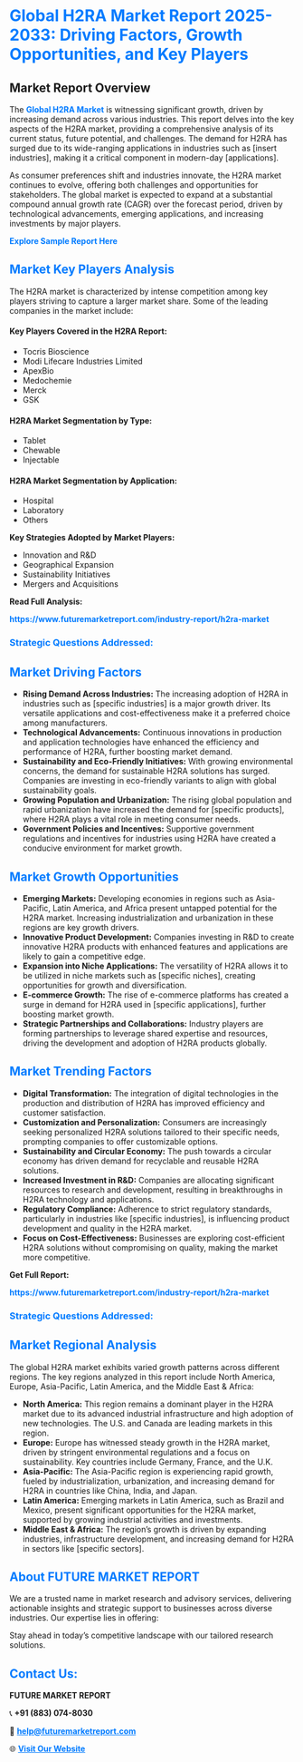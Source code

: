 <h1 style="color: #007BFF;">Global H2RA Market Report 2025-2033: Driving Factors, Growth Opportunities, and Key Players</h1>

<section id="overview">
<h2>Market Report Overview</h2>
<p>The <a href="https://www.futuremarketreport.com/industry-report/h2ra-market" style="color: #007BFF; text-decoration: none;"><strong>Global H2RA Market</strong></a> is witnessing significant growth, driven by increasing demand across various industries. This report delves into the key aspects of the H2RA market, providing a comprehensive analysis of its current status, future potential, and challenges. The demand for H2RA has surged due to its wide-ranging applications in industries such as [insert industries], making it a critical component in modern-day [applications].</p>
<p>As consumer preferences shift and industries innovate, the H2RA market continues to evolve, offering both challenges and opportunities for stakeholders. The global market is expected to expand at a substantial compound annual growth rate (CAGR) over the forecast period, driven by technological advancements, emerging applications, and increasing investments by major players.</p>
</section>

<section id="overview">
<p><a href="https://www.futuremarketreport.com/request-sample/reportId=77383" style="color: #007BFF; text-decoration: none;"><strong>Explore Sample Report Here</strong></a></p>
</section>

<section id="key-players">
<h2 style="color: #007BFF;">Market Key Players Analysis</h2>
<p>The H2RA market is characterized by intense competition among key players striving to capture a larger market share. Some of the leading companies in the market include:</p>
<h4>Key Players Covered in the H2RA Report:</h4>
<ul><li>Tocris Bioscience</li><li>Modi Lifecare Industries Limited</li><li>ApexBio</li><li>Medochemie</li><li>Merck</li><li>GSK</li></ul>
<h4>H2RA Market Segmentation by Type:</h4>
<ul><li>Tablet</li><li>Chewable</li><li>Injectable</li></ul>

<h4>H2RA Market Segmentation by Application:</h4>
<ul><li>Hospital</li><li>Laboratory</li><li>Others</li></ul>
<p><strong>Key Strategies Adopted by Market Players:</strong></p>
<ul>
<li>Innovation and R&D</li>
<li>Geographical Expansion</li>
<li>Sustainability Initiatives</li>
<li>Mergers and Acquisitions</li>
</ul>
</section>

<section>
<p><strong>Read Full Analysis: </strong></p><a href="https://www.futuremarketreport.com/industry-report/h2ra-market" style="color: #007BFF; text-decoration: none;"><strong>https://www.futuremarketreport.com/industry-report/h2ra-market</strong></a>
<h3 style="color: #007BFF;">Strategic Questions Addressed:</h3>
</section>

<section id="driving-factors">
<h2 style="color: #007BFF;">Market Driving Factors</h2>
<ul>
<li><strong>Rising Demand Across Industries:</strong> The increasing adoption of H2RA in industries such as [specific industries] is a major growth driver. Its versatile applications and cost-effectiveness make it a preferred choice among manufacturers.</li>
<li><strong>Technological Advancements:</strong> Continuous innovations in production and application technologies have enhanced the efficiency and performance of H2RA, further boosting market demand.</li>
<li><strong>Sustainability and Eco-Friendly Initiatives:</strong> With growing environmental concerns, the demand for sustainable H2RA solutions has surged. Companies are investing in eco-friendly variants to align with global sustainability goals.</li>
<li><strong>Growing Population and Urbanization:</strong> The rising global population and rapid urbanization have increased the demand for [specific products], where H2RA plays a vital role in meeting consumer needs.</li>
<li><strong>Government Policies and Incentives:</strong> Supportive government regulations and incentives for industries using H2RA have created a conducive environment for market growth.</li>
</ul>
</section>

<section id="growth-opportunities">
<h2 style="color: #007BFF;">Market Growth Opportunities</h2>
<ul>
<li><strong>Emerging Markets:</strong> Developing economies in regions such as Asia-Pacific, Latin America, and Africa present untapped potential for the H2RA market. Increasing industrialization and urbanization in these regions are key growth drivers.</li>
<li><strong>Innovative Product Development:</strong> Companies investing in R&D to create innovative H2RA products with enhanced features and applications are likely to gain a competitive edge.</li>
<li><strong>Expansion into Niche Applications:</strong> The versatility of H2RA allows it to be utilized in niche markets such as [specific niches], creating opportunities for growth and diversification.</li>
<li><strong>E-commerce Growth:</strong> The rise of e-commerce platforms has created a surge in demand for H2RA used in [specific applications], further boosting market growth.</li>
<li><strong>Strategic Partnerships and Collaborations:</strong> Industry players are forming partnerships to leverage shared expertise and resources, driving the development and adoption of H2RA products globally.</li>
</ul>
</section>

<section id="trending-factors">
<h2 style="color: #007BFF;">Market Trending Factors</h2>
<ul>
<li><strong>Digital Transformation:</strong> The integration of digital technologies in the production and distribution of H2RA has improved efficiency and customer satisfaction.</li>
<li><strong>Customization and Personalization:</strong> Consumers are increasingly seeking personalized H2RA solutions tailored to their specific needs, prompting companies to offer customizable options.</li>
<li><strong>Sustainability and Circular Economy:</strong> The push towards a circular economy has driven demand for recyclable and reusable H2RA solutions.</li>
<li><strong>Increased Investment in R&D:</strong> Companies are allocating significant resources to research and development, resulting in breakthroughs in H2RA technology and applications.</li>
<li><strong>Regulatory Compliance:</strong> Adherence to strict regulatory standards, particularly in industries like [specific industries], is influencing product development and quality in the H2RA market.</li>
<li><strong>Focus on Cost-Effectiveness:</strong> Businesses are exploring cost-efficient H2RA solutions without compromising on quality, making the market more competitive.</li>
</ul>
</section>

<section>
<p><strong>Get Full Report: </strong></p><a href="https://www.futuremarketreport.com/industry-report/h2ra-market" style="color: #007BFF; text-decoration: none;"><strong>https://www.futuremarketreport.com/industry-report/h2ra-market</strong></a>
<h3 style="color: #007BFF;">Strategic Questions Addressed:</h3>
</section>


<section id="regional-analysis">
<h2 style="color: #007BFF;">Market Regional Analysis</h2>
<p>The global H2RA market exhibits varied growth patterns across different regions. The key regions analyzed in this report include North America, Europe, Asia-Pacific, Latin America, and the Middle East & Africa:</p>
<ul>
<li><strong>North America:</strong> This region remains a dominant player in the H2RA market due to its advanced industrial infrastructure and high adoption of new technologies. The U.S. and Canada are leading markets in this region.</li>
<li><strong>Europe:</strong> Europe has witnessed steady growth in the H2RA market, driven by stringent environmental regulations and a focus on sustainability. Key countries include Germany, France, and the U.K.</li>
<li><strong>Asia-Pacific:</strong> The Asia-Pacific region is experiencing rapid growth, fueled by industrialization, urbanization, and increasing demand for H2RA in countries like China, India, and Japan.</li>
<li><strong>Latin America:</strong> Emerging markets in Latin America, such as Brazil and Mexico, present significant opportunities for the H2RA market, supported by growing industrial activities and investments.</li>
<li><strong>Middle East & Africa:</strong> The region’s growth is driven by expanding industries, infrastructure development, and increasing demand for H2RA in sectors like [specific sectors].</li>
</ul>
</section>

<footer>
<h2 style="color: #007BFF;">About FUTURE MARKET REPORT</h2>
<p>We are a trusted name in market research and advisory services, delivering actionable insights and strategic support to businesses across diverse industries. Our expertise lies in offering:</p>

<p>Stay ahead in today’s competitive landscape with our tailored research solutions.</p>

<h2 style="color: #007BFF;">Contact Us:</h2>
<p><strong>FUTURE MARKET REPORT</strong></p>
<p>📞 <strong>+91 (883) 074-8030</strong></p>
<p>📧 <strong><a href="mailto:help@futuremarketreport.com" style="color: #007BFF;">help@futuremarketreport.com</a></strong></p>
<p>🌐 <strong><a href="https://www.futuremarketreport.com/" style="color: #007BFF;">Visit Our Website</a></strong></p>
</footer>